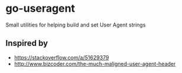 # go-useragent
Small utilities for helping build and set User Agent strings

## Inspired by
* https://stackoverflow.com/a/51629379
* http://www.bizcoder.com/the-much-maligned-user-agent-header
